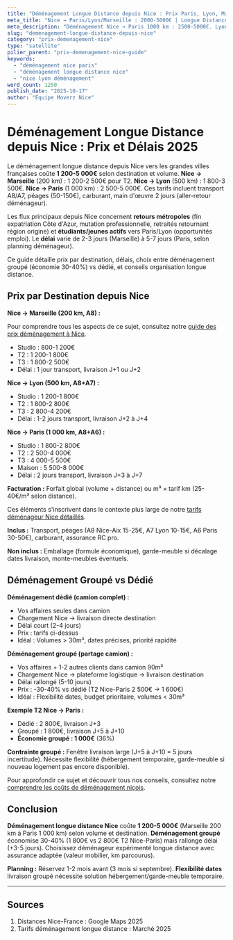```yaml
---
title: "Déménagement Longue Distance depuis Nice : Prix Paris, Lyon, Marseille 2025"
meta_title: "Nice → Paris/Lyon/Marseille : 2000-5000€ | Longue Distance"
meta_description: "Déménagement Nice → Paris 1000 km : 2500-5000€. Lyon 500 km : 1800-3500€. Marseille 200 km : 1200-2500€. Délais, conseils. Guide complet."
slug: "demenagement-longue-distance-depuis-nice"
category: "prix-demenagement-nice"
type: "satellite"
pilier_parent: "prix-demenagement-nice-guide"
keywords:
  - "déménagement nice paris"
  - "déménagement longue distance nice"
  - "nice lyon déménagement"
word_count: 1250
publish_date: "2025-10-17"
author: "Équipe Moverz Nice"
---
```


# Déménagement Longue Distance depuis Nice : Prix et Délais 2025

Le déménagement longue distance depuis Nice vers les grandes villes françaises coûte **1 200-5 000€** selon destination et volume. **Nice → Marseille** (200 km) : 1 200-2 500€ pour T2. **Nice → Lyon** (500 km) : 1 800-3 500€. **Nice → Paris** (1 000 km) : 2 500-5 000€. Ces tarifs incluent transport A8/A7, péages (50-150€), carburant, main d'œuvre 2 jours (aller-retour déménageur).

Les flux principaux depuis Nice concernent **retours métropoles** (fin expatriation Côte d'Azur, mutation professionnelle, retraités retournant région origine) et **étudiants/jeunes actifs** vers Paris/Lyon (opportunités emploi). Le **délai** varie de 2-3 jours (Marseille) à 5-7 jours (Paris, selon planning déménageur).

Ce guide détaille prix par destination, délais, choix entre déménagement groupé (économie 30-40%) vs dédié, et conseils organisation longue distance.

## Prix par Destination depuis Nice

**Nice → Marseille (200 km, A8) :**

Pour comprendre tous les aspects de ce sujet, consultez notre [guide des prix déménagement à Nice](/blog/prix-demenagement-nice/prix-demenagement-nice-guide).

- Studio : 800-1 200€
- T2 : 1 200-1 800€
- T3 : 1 800-2 500€
- Délai : 1 jour transport, livraison J+1 ou J+2

**Nice → Lyon (500 km, A8+A7) :**
- Studio : 1 200-1 800€
- T2 : 1 800-2 800€
- T3 : 2 800-4 200€
- Délai : 1-2 jours transport, livraison J+2 à J+4

**Nice → Paris (1 000 km, A8+A6) :**
- Studio : 1 800-2 800€
- T2 : 2 500-4 000€
- T3 : 4 000-5 500€
- Maison : 5 500-8 000€
- Délai : 2 jours transport, livraison J+3 à J+7

**Facturation :** Forfait global (volume + distance) ou m³ × tarif km (25-40€/m³ selon distance).


Ces éléments s'inscrivent dans le contexte plus large de notre [tarifs déménageur Nice détaillés](/blog/prix-demenagement-nice/prix-demenagement-nice-guide).

**Inclus :** Transport, péages (A8 Nice-Aix 15-25€, A7 Lyon 10-15€, A6 Paris 30-50€), carburant, assurance RC pro.

**Non inclus :** Emballage (formule économique), garde-meuble si décalage dates livraison, monte-meubles éventuels.

## Déménagement Groupé vs Dédié

**Déménagement dédié (camion complet) :**
- Vos affaires seules dans camion
- Chargement Nice → livraison directe destination
- Délai court (2-4 jours)
- Prix : tarifs ci-dessus
- Idéal : Volumes > 30m³, dates précises, priorité rapidité

**Déménagement groupé (partage camion) :**
- Vos affaires + 1-2 autres clients dans camion 90m³
- Chargement Nice → plateforme logistique → livraison destination
- Délai rallongé (5-10 jours)
- Prix : -30-40% vs dédié (T2 Nice-Paris 2 500€ → 1 600€)
- Idéal : Flexibilité dates, budget prioritaire, volumes < 30m³

**Exemple T2 Nice → Paris :**
- Dédié : 2 800€, livraison J+3
- Groupé : 1 800€, livraison J+5 à J+10
- **Économie groupé : 1 000€** (36%)

**Contrainte groupé :** Fenêtre livraison large (J+5 à J+10 = 5 jours incertitude). Nécessite flexibilité (hébergement temporaire, garde-meuble si nouveau logement pas encore disponible).


Pour approfondir ce sujet et découvrir tous nos conseils, consultez notre [comprendre les coûts de déménagement niçois](/blog/prix-demenagement-nice/prix-demenagement-nice-guide).

## Conclusion

**Déménagement longue distance Nice** coûte **1 200-5 000€** (Marseille 200 km à Paris 1 000 km) selon volume et destination. **Déménagement groupé** économise 30-40% (1 800€ vs 2 800€ T2 Nice-Paris) mais rallonge délai (+3-5 jours). Choisissez déménageur expérimenté longue distance avec assurance adaptée (valeur mobilier, km parcourus).

**Planning :** Réservez 1-2 mois avant (3 mois si septembre). **Flexibilité dates** livraison groupé nécessite solution hébergement/garde-meuble temporaire.

---

## Sources

1. Distances Nice-France : Google Maps 2025
2. Tarifs déménagement longue distance : Marché 2025


